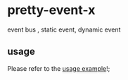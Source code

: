 # pretty-event-x

event bus , static event, dynamic event

## usage
Please refer to the [usage example](https://github.com/oloshe/pretty-event-x/blob/main/test/index.test.ts)!;